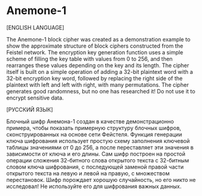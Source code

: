 # Anemone-1

[ENGLISH LANGUAGE]

The Anemone-1 block cipher was created as a demonstration example to show the approximate structure of block ciphers constructed from the Feistel network. The encryption key generation function uses a simple scheme of filling the key table with values ​​from 0 to 256, and then rearranges these values ​​depending on the key and its length. The cipher itself is built on a simple operation of adding a 32-bit plaintext word with a 32-bit encryption key word, followed by replacing the right side of the plaintext with left and left with right, with many permutations. The cipher generates good randomness, but no one has researched it! Do not use it to encrypt sensitive data. 

[РУССКИЙ ЯЗЫК]

Блочный шифр Анемона-1 создан в качестве демонстрационно примера, чтобы показать примерную структуру блочных шифров, сконструированных на основе сети Фейстеля. Функция генерации ключа шифрования использует простую схему заполнения ключевой таблицы значениями от 0 до 256, а после переставляет эти значения в зависимости от ключа и его длины. Сам шифр построен на простой операции сложения 32-битного слова открытого текста с 32-битным словом ключа шифрования, с последующей заменой правой части открытого текста на левую и левой на правую, с множеством перестановок. Шифр порождает хорошую случайность, но его никто не исследовал! Не используйте его для шифрования важных данных.
